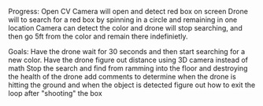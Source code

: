 Progress:
Open CV Camera will open and detect red box on screen
Drone will to search for a red box by spinning in a circle and remaining in one location
Camera can detect the color and drone will stop searching, and then go 5ft from the color and remain there indefinietly. 

Goals: 
Have the drone wait for 30 seconds and then start searching for a new color. 
Have the drone figure out distance using 3D camera instead of math 
Stop the search and find from ramming into the floor and destroying the health of the drone
add comments to determine when the drone is hitting the ground and when the object is detected 
figure out how to exit the loop after "shooting" the box
